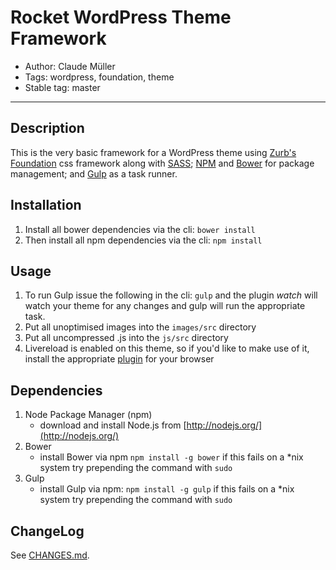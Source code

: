 # Rocket WordPress Theme Framework

* Author: Claude Müller
* Tags: wordpress, foundation, theme
* Stable tag: master

---

## Description

This is the very basic framework for a WordPress theme using [Zurb's Foundation](http://foundation.zurb.com/) css framework along with [SASS](http://sass-lang.com/); [NPM](https://www.npmjs.org/) and [Bower](http://bower.io/) for package management; and [Gulp](http://gulpjs.com/) as a task runner.


## Installation

1. Install all bower dependencies via the cli: `bower install`
2. Then install all npm dependencies via the cli: `npm install`


## Usage

1. To run Gulp issue the following in the cli: `gulp` and the plugin _watch_ will watch your theme for any changes and gulp will run the appropriate task.
2. Put all unoptimised images into the `images/src` directory
3. Put all uncompressed .js into the `js/src` directory
4. Livereload is enabled on this theme, so if you'd like to make use of it, install the appropriate [plugin](http://feedback.livereload.com/knowledgebase/articles/86242-how-do-i-install-and-use-the-browser-extensions-) for your browser


## Dependencies

1. Node Package Manager (npm)
    - download and install Node.js from [http://nodejs.org/](http://nodejs.org/)
2. Bower
    - install Bower via npm `npm install -g bower` if this fails on a \*nix system try prepending the command with `sudo`
3. Gulp
    - install Gulp via npm: `npm install -g gulp` if this fails on a \*nix system try prepending the command with `sudo`


## ChangeLog

See [CHANGES.md](CHANGES.md).
